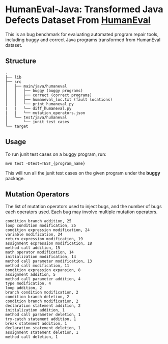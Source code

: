 # HumanEval-Java: Transformed Java Defects Dataset From [HumanEval](https://github.com/openai/human-eval)

This is an bug benchmark for evaluating automated program repair tools, including buggy and correct Java programs transformed from HumanEval dataset.

## Structure
```
.
├── lib
├── src
│   ├── main/java/humaneval
│   │   ├── buggy (buggy programs)
│   │   ├── correct (correct programs)
│   │   ├── humaneval_loc.txt (fault locations)
│   │   └── print_humaneval.py
|   |   └── diff_humaneval.py
|   |   └── mutation_operators.json
│   └── test/java/humaneval
│       └── junit test cases
└── target
```

## Usage
To run junit test cases on a buggy program, run:
```
mvn test -Dtest=TEST_{program_name}
```
This will run all the junit test cases on the given program under the **buggy** package.

## Mutation Operators
The list of mutation operators used to inject bugs, and the number of bugs each operators used. Each bug may involve multiple mutation operators.
```
condition branch addition, 25
loop condition modification, 25
condition expression modification, 24
variable modification, 24
return expression modification, 19
assignment expression modification, 18
method call addition, 15
math operator modification, 14
initialization modification, 14
method call parameter modification, 13
method call modification, 11
condition expression expansion, 8
assignment addition, 5
method call parameter addition, 4
type modification, 4
loop addition, 2
branch condition modification, 2
condition branch deletion, 2
condition branch modification, 2
declaration statement addition, 2
initialization addition, 1
method call parameter deletion, 1
try-catch statement addition, 1
break statement addition, 1
declaration statement deletion, 1
assignment statement deletion, 1
method call deletion, 1
```